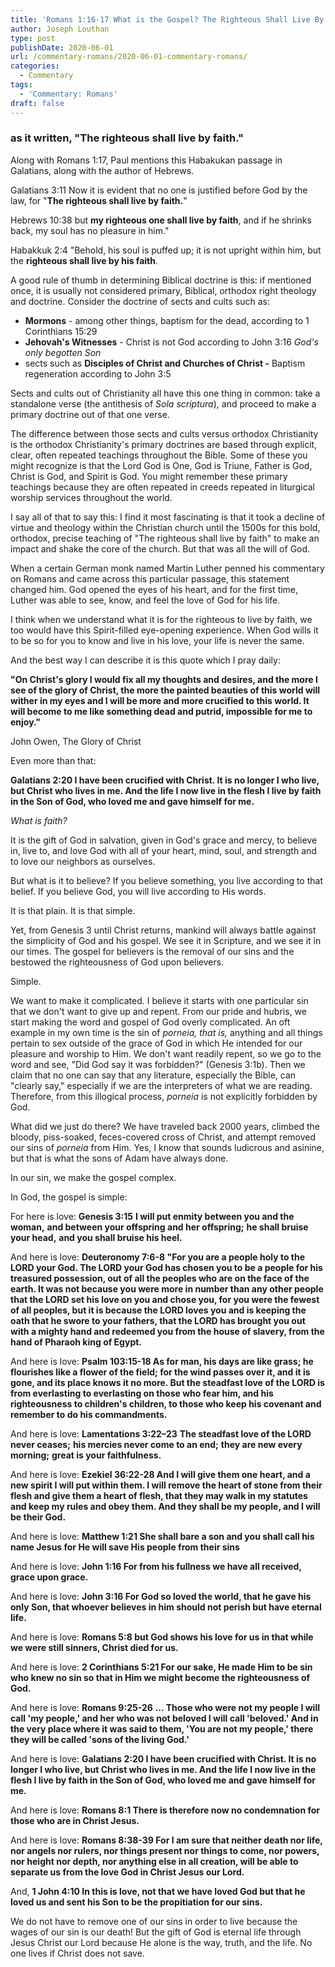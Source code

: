 ```yaml
---
title: 'Romans 1:16-17 What is the Gospel? The Righteous Shall Live By Faith! [Part 7]'
author: Joseph Louthan
type: post
publishDate: 2020-06-01
url: /commentary-romans/2020-06-01-commentary-romans/
categories:
  - Commentary
tags:
  - 'Commentary: Romans'
draft: false
---
```


### as it written, "The righteous shall live by faith."

Along with Romans 1:17, Paul mentions this Habakukan passage in Galatians, along with the author of Hebrews.

Galatians 3:11 Now it is evident that no one is justified before God by the law, for "**The righteous shall live by faith.**"

Hebrews 10:38 but **my righteous one shall live by faith**, and if he shrinks back, my soul has no pleasure in him."

Habakkuk 2:4 "Behold, his soul is puffed up; it is not upright within him, but the **righteous shall live by his faith**.

A good rule of thumb in determining Biblical doctrine is this: if mentioned once, it is usually not considered primary, Biblical, orthodox right theology and doctrine. Consider the doctrine of sects and cults such as:

-  **Mormons** - among other things, baptism for the dead, according to 1 Corinthians 15:29
- **Jehovah's Witnesses** - Christ is not God according to John 3:16 *God's only begotten Son*
- sects such as **Disciples of Christ and Churches of Christ  -** Baptism regeneration according to John 3:5

Sects and cults out of Christianity all have this one thing in common: take a standalone verse (the antithesis of *Sola scriptura*), and proceed to make a primary doctrine out of that one verse.

The difference between those sects and cults versus orthodox Christianity is the orthodox Christianity's primary doctrines are based through explicit, clear, often repeated teachings throughout the Bible. Some of these you might recognize is that the Lord God is One, God is Triune, Father is God, Christ is God, and Spirit is God. You might remember these primary teachings because they are often repeated in creeds repeated in liturgical worship services throughout the world.

I say all of that to say this: I find it most fascinating is that it took a decline of virtue and theology within the Christian church until the 1500s for this bold, orthodox, precise teaching of "The righteous shall live by faith" to make an impact and shake the core of the church. But that was all the will of God.

When a certain German monk named Martin Luther penned his commentary on Romans and came across this particular passage, this statement changed him. God opened the eyes of his heart, and for the first time, Luther was able to see, know, and feel the love of God for his life. 

I think when we understand what it is for the righteous to live by faith, we too would have this Spirit-filled eye-opening experience. When God wills it to be so for you to know and live in his love, your life is never the same. 

And the best way I can describe it is this quote which I pray daily:

**"On Christ's glory I would fix all my thoughts and desires, and the more I see of the glory of Christ, the more the painted beauties of this world will wither in my eyes and I will be more and more crucified to this world. It will become to me like something dead and putrid, impossible for me to enjoy."** 

John Owen, The Glory of Christ

Even more than that:

**Galatians 2:20 I have been crucified with Christ. It is no longer I who live, but Christ who lives in me. And the life I now live in the flesh I live by faith in the Son of God, who loved me and gave himself for me.**

*What is faith?*

It is the gift of God in salvation, given in God's grace and mercy, to believe in, live to, and love God with all of your heart, mind, soul, and strength and to love our neighbors as ourselves.

But what is it to believe? If you believe something, you live according to that belief. If you believe God, you will live according to His words.

It is that plain. It is that simple.

Yet, from Genesis 3 until Christ returns, mankind will always battle against the simplicity of God and his gospel. We see it in Scripture, and we see it in our times. The gospel for believers is the removal of our sins and the bestowed the righteousness of God upon believers. 

Simple.

We want to make it complicated. I believe it starts with one particular sin that we don't want to give up and repent. From our pride and hubris, we start making the word and gospel of God overly complicated. An oft example in my own time is the sin of *porneia, that is,* anything and all things pertain to sex outside of the grace of God in which He intended for our pleasure and worship to Him. We don't want readily repent, so we go to the word and see, "Did God say it was forbidden?" (Genesis 3:1b). Then we claim that no one can say that any literature, especially the Bible, can "clearly say," especially if we are the interpreters of what we are reading. Therefore, from this illogical process, *porneia* is not explicitly forbidden by God.

What did we just do there? We have traveled back 2000 years, climbed the bloody, piss-soaked, feces-covered cross of Christ, and attempt removed our sins of *porneia* from Him. Yes, I know that sounds ludicrous and asinine, but that is what the sons of Adam have always done.

In our sin, we make the gospel complex.

In God, the gospel is simple:

For here is love: **Genesis 3:15** **I will put enmity between you and the woman,** **and between your offspring and her offspring;** **he shall bruise your head,** **and you shall bruise his heel.** 

And here is love: **Deuteronomy 7:6-8 "For you are a people holy to the LORD your God. The LORD your God has chosen you to be a people for his treasured possession, out of all the peoples who are on the face of the earth. It was not because you were more in number than any other people that the LORD set his love on you and chose you, for you were the fewest of all peoples, but it is because the LORD loves you and is keeping the oath that he swore to your fathers, that the LORD has brought you out with a mighty hand and redeemed you from the house of slavery, from the hand of Pharaoh king of Egypt.**

And here is love: **Psalm 103:15-18 As for man, his days are like grass; he flourishes like a flower of the field; for the wind passes over it, and it is gone, and its place knows it no more. But the steadfast love of the LORD is from everlasting to everlasting on those who fear him, and his righteousness to children's children, to those who keep his covenant and remember to do his commandments.**

And here is love: **Lamentations 3:22–23**  **The steadfast love of the LORD never ceases;**  **his mercies never come to an end;**  **they are new every morning;**  **great is your faithfulness.**

And here is love: **Ezekiel 36:22-28 And I will give them one heart, and a new spirit I will put within them. I will remove the heart of stone from their flesh and give them a heart of flesh, that they may walk in my statutes and keep my rules and obey them. And they shall be my people, and I will be their God.**

And here is love: **Matthew 1:21 She shall bare a son and you shall call his name Jesus for He will save His people from their sins**

And here is love: **John 1:16 For from his fullness we have all received, grace upon grace.**

And here is love: **John 3:16 For God so loved the world, that he gave his only Son, that whoever believes in him should not perish but have eternal life.**

And here is love: **Romans 5:8 but God shows his love for us in that while we were still sinners, Christ died for us.**

And here is love: **2 Corinthians 5:21 For our sake, He made Him to be sin who knew no sin so that in Him we might become the righteousness of God.**

And here is love: **Romans 9:25-26**  **… Those who were not my people I will call 'my people,' and her who was not beloved I will call 'beloved.' And in the very place where it was said to them, 'You are not my people,' there they will be called 'sons of the living God.'**

And here is love: **Galatians 2:20 I have been crucified with Christ. It is no longer I who live, but Christ who lives in me. And the life I now live in the flesh I live by faith in the Son of God, who loved me and gave himself for me.**

And here is love: **Romans 8:1 There is therefore now no condemnation for those who are in Christ Jesus.**

And here is love: **Romans 8:38-39 For I am sure that neither death nor life, nor angels nor rulers, nor things present nor things to come, nor powers, nor height nor depth, nor anything else in all creation, will be able to separate us from the love God in Christ Jesus our Lord.**

And, **1 John 4:10 In this is love, not that we have loved God but that he loved us and sent his Son to be the propitiation for our sins.**

We do not have to remove one of our sins in order to live because the wages of our sin is our death! But the gift of God is eternal life through Jesus Christ our Lord because He alone is the way, truth, and the life. No one lives if Christ does not save. 